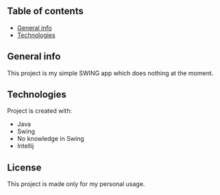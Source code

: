 ## Table of contents
* [General info](#general-info)
* [Technologies](#technologies)
## General info
This project is my simple SWING app which does nothing at the moment. 
## Technologies
Project is created with:
* Java 
* Swing
* No knowledge in Swing
* Intellij
## License
This project is made only for my personal usage.